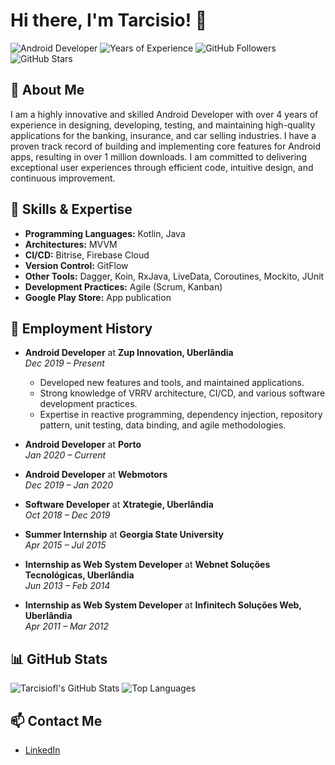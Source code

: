 # Hi there, I'm Tarcisio! 👋

![Android Developer](https://img.shields.io/badge/Android-Developer-brightgreen)
![Years of Experience](https://img.shields.io/badge/Experience-4+_years-blue)
![GitHub Followers](https://img.shields.io/github/followers/Tarcisiofl?style=social)
![GitHub Stars](https://img.shields.io/github/stars/Tarcisiofl?style=social)

## 📱 About Me

I am a highly innovative and skilled Android Developer with over 4 years of experience in designing, developing, testing, and maintaining high-quality applications for the banking, insurance, and car selling industries. I have a proven track record of building and implementing core features for Android apps, resulting in over 1 million downloads. I am committed to delivering exceptional user experiences through efficient code, intuitive design, and continuous improvement.

## 🚀 Skills & Expertise

- **Programming Languages:** Kotlin, Java
- **Architectures:** MVVM
- **CI/CD:** Bitrise, Firebase Cloud
- **Version Control:** GitFlow
- **Other Tools:** Dagger, Koin, RxJava, LiveData, Coroutines, Mockito, JUnit
- **Development Practices:** Agile (Scrum, Kanban)
- **Google Play Store:** App publication

## 💼 Employment History

- **Android Developer** at **Zup Innovation, Uberlândia**  
  *Dec 2019 – Present*  
  - Developed new features and tools, and maintained applications.
  - Strong knowledge of VRRV architecture, CI/CD, and various software development practices.
  - Expertise in reactive programming, dependency injection, repository pattern, unit testing, data binding, and agile methodologies.

- **Android Developer** at **Porto**  
  *Jan 2020 – Current*

- **Android Developer** at **Webmotors**  
  *Dec 2019 – Jan 2020*

- **Software Developer** at **Xtrategie, Uberlândia**  
  *Oct 2018 – Dec 2019*

- **Summer Internship** at **Georgia State University**  
  *Apr 2015 – Jul 2015*

- **Internship as Web System Developer** at **Webnet Soluções Tecnológicas, Uberlândia**  
  *Jun 2013 – Feb 2014*

- **Internship as Web System Developer** at **Infinitech Soluções Web, Uberlândia**  
  *Apr 2011 – Mar 2012*

## 📊 GitHub Stats

![Tarcisiofl's GitHub Stats](https://github-readme-stats.vercel.app/api?username=Tarcisiofl&show_icons=true&theme=radical)
![Top Languages](https://github-readme-stats.vercel.app/api/top-langs/?username=Tarcisiofl&layout=compact&theme=radical)

## 📫 Contact Me

- [LinkedIn](https://www.linkedin.com/in/Tarcisiofl)
